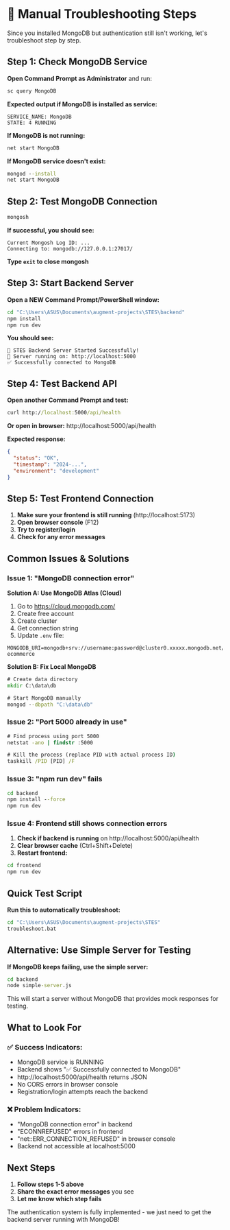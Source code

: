 # 🔧 Manual Troubleshooting Steps

Since you installed MongoDB but authentication still isn't working, let's troubleshoot step by step.

## Step 1: Check MongoDB Service

**Open Command Prompt as Administrator** and run:

```cmd
sc query MongoDB
```

**Expected output if MongoDB is installed as service:**
```
SERVICE_NAME: MongoDB
STATE: 4 RUNNING
```

**If MongoDB is not running:**
```cmd
net start MongoDB
```

**If MongoDB service doesn't exist:**
```cmd
mongod --install
net start MongoDB
```

## Step 2: Test MongoDB Connection

```cmd
mongosh
```

**If successful, you should see:**
```
Current Mongosh Log ID: ...
Connecting to: mongodb://127.0.0.1:27017/
```

**Type `exit` to close mongosh**

## Step 3: Start Backend Server

**Open a NEW Command Prompt/PowerShell window:**

```cmd
cd "C:\Users\ASUS\Documents\augment-projects\STES\backend"
npm install
npm run dev
```

**You should see:**
```
🚀 STES Backend Server Started Successfully!
📡 Server running on: http://localhost:5000
✅ Successfully connected to MongoDB
```

## Step 4: Test Backend API

**Open another Command Prompt and test:**

```cmd
curl http://localhost:5000/api/health
```

**Or open in browser:** http://localhost:5000/api/health

**Expected response:**
```json
{
  "status": "OK",
  "timestamp": "2024-...",
  "environment": "development"
}
```

## Step 5: Test Frontend Connection

1. **Make sure your frontend is still running** (http://localhost:5173)
2. **Open browser console** (F12)
3. **Try to register/login**
4. **Check for any error messages**

## Common Issues & Solutions

### Issue 1: "MongoDB connection error"

**Solution A: Use MongoDB Atlas (Cloud)**
1. Go to https://cloud.mongodb.com/
2. Create free account
3. Create cluster
4. Get connection string
5. Update `.env` file:
```
MONGODB_URI=mongodb+srv://username:password@cluster0.xxxxx.mongodb.net/stes-ecommerce
```

**Solution B: Fix Local MongoDB**
```cmd
# Create data directory
mkdir C:\data\db

# Start MongoDB manually
mongod --dbpath "C:\data\db"
```

### Issue 2: "Port 5000 already in use"

```cmd
# Find process using port 5000
netstat -ano | findstr :5000

# Kill the process (replace PID with actual process ID)
taskkill /PID [PID] /F
```

### Issue 3: "npm run dev" fails

```cmd
cd backend
npm install --force
npm run dev
```

### Issue 4: Frontend still shows connection errors

1. **Check if backend is running** on http://localhost:5000/api/health
2. **Clear browser cache** (Ctrl+Shift+Delete)
3. **Restart frontend:**
```cmd
cd frontend
npm run dev
```

## Quick Test Script

**Run this to automatically troubleshoot:**

```cmd
cd "C:\Users\ASUS\Documents\augment-projects\STES"
troubleshoot.bat
```

## Alternative: Use Simple Server for Testing

**If MongoDB keeps failing, use the simple server:**

```cmd
cd backend
node simple-server.js
```

This will start a server without MongoDB that provides mock responses for testing.

## What to Look For

### ✅ Success Indicators:
- MongoDB service is RUNNING
- Backend shows "✅ Successfully connected to MongoDB"
- http://localhost:5000/api/health returns JSON
- No CORS errors in browser console
- Registration/login attempts reach the backend

### ❌ Problem Indicators:
- "MongoDB connection error" in backend
- "ECONNREFUSED" errors in frontend
- "net::ERR_CONNECTION_REFUSED" in browser console
- Backend not accessible at localhost:5000

## Next Steps

1. **Follow steps 1-5 above**
2. **Share the exact error messages** you see
3. **Let me know which step fails**

The authentication system is fully implemented - we just need to get the backend server running with MongoDB!
